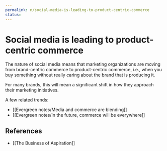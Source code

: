 ```yaml
---
permalink: n/social-media-is-leading-to-product-centric-commerce
status: 
---
```

# Social media is leading to product-centric commerce

The nature of social media means that marketing organizations are moving from brand-centric commerce to product-centric commerce, i.e., when you buy something without really caring about the brand that is producing it.

For many brands, this will mean a significant shift in how they approach their marketing initiatives.

A few related trends:

- [[Evergreen notes/Media and commerce are blending]]
- [[Evergreen notes/In the future, commerce will be everywhere]]

## References

- [[The Business of Aspiration]]
